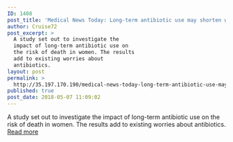 ```yaml
---
ID: 1408
post_title: 'Medical News Today: Long-term antibiotic use may shorten women&#8217;s lives'
author: Cruise72
post_excerpt: >
  A study set out to investigate the
  impact of long-term antibiotic use on
  the risk of death in women. The results
  add to existing worries about
  antibiotics.
layout: post
permalink: >
  http://35.197.170.190/medical-news-today-long-term-antibiotic-use-may-shorten-womens-lives/
published: true
post_date: 2018-05-07 11:09:02
---
```

A study set out to investigate the impact of long-term antibiotic use on the risk of death in women. The results add to existing worries about antibiotics.<br/><a style="white-space: nowrap" href="https://www.medicalnewstoday.com/articles/321306.php" class="button purchase" rel="nofollow noopener" target="_blank">Read more</a>